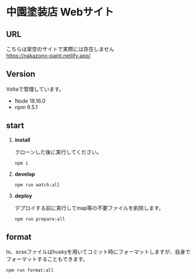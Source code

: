 # 中園塗装店 Webサイト

## URL
こちらは架空のサイトで実際には存在しません  
https://nakazono-paint.netlify.app/

## Version
Voltaで管理しています。
- Node 18.16.0
- npm 9.5.1

## start
1.  **install**  

    クローンした後に実行してください。

    ```
    npm i
    ```

2.  **develop**

    ```
    npm run watch:all
    ```

3.  **deploy**

    デプロイする前に実行してmap等の不要ファイルを削除します。

    ```
    npm run prepare:all
    ```

## format
ts、scssファイルはhuskyを用いてコミット時にフォーマットしますが、自身でフォーマットすることもできます。
```
npm run format:all
```
